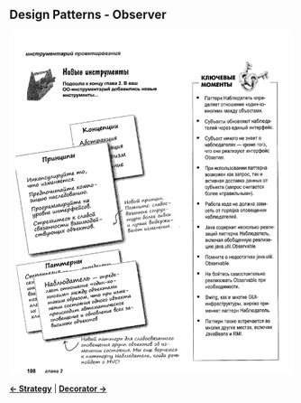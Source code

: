 ## Design Patterns - Observer

![Observer](Observer.jpg)

[**<- Strategy**](../Strategy)
|
[**Decorator ->**](../Decorator)
